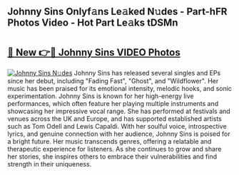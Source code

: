## Johnny Sins Onlyf𝚊ns Le𝚊ked N𝚞des - Part-hFR Photos Video - Hot Part Le𝚊ks tDSMn

# <h2><a href="http://ab90549.deff.icu/?id=Johnny+Sins">🔗 New 👉🔴 Johnny Sins VIDEO Photos</a></h2>

[![Johnny Sins N𝚞des](https://i.imgur.com/rIISA9y.gif)](http://ab90549.deff.icu/?id=Johnny+Sins)
Johnny Sins has released several singles and EPs since her debut, including "Fading Fast", "Ghost", and "Wildflower". Her music has been praised for its emotional intensity, melodic hooks, and sonic experimentation. Johnny Sins is known for her high-energy live performances, which often feature her playing multiple instruments and showcasing her impressive vocal range. She has performed at festivals and venues across the UK and Europe, and has supported established artists such as Tom Odell and Lewis Capaldi. With her soulful voice, introspective lyrics, and genuine connection with her audience, Johnny Sins is poised for a bright future. Her music transcends genres, offering a relatable and therapeutic experience for listeners. As she continues to grow and share her stories, she inspires others to embrace their vulnerabilities and find strength in their uniqueness.
